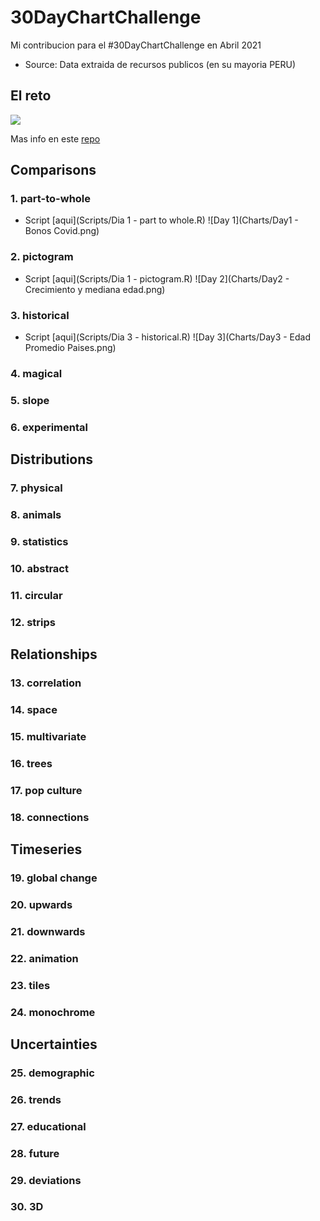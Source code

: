 # 30DayChartChallenge
Mi contribucion para el #30DayChartChallenge en Abril 2021

* Source: Data extraida de recursos publicos (en su mayoria PERU)

## El reto
![](https://github.com/Z3tt/30DayChartChallenge_Collection2021/raw/main/img/topics_ol_blank.png)

Mas info en este [repo](https://github.com/Z3tt/30DayChartChallenge_Collection2021)

## Comparisons
### 1. part-to-whole

* Script [aqui](Scripts/Dia 1 - part to whole.R)
![Day 1](Charts/Day1 - Bonos Covid.png)

### 2. pictogram

* Script [aqui](Scripts/Dia 1 - pictogram.R)
![Day 2](Charts/Day2 - Crecimiento y mediana edad.png)

### 3. historical

* Script [aqui](Scripts/Dia 3 - historical.R)
![Day 3](Charts/Day3 - Edad Promedio Paises.png)

### 4. magical
### 5. slope
### 6. experimental 
## Distributions
### 7. physical
### 8. animals
### 9. statistics
### 10. abstract
### 11. circular
### 12. strips
## Relationships
### 13. correlation
### 14. space
### 15. multivariate
### 16. trees
### 17. pop culture
### 18. connections
## Timeseries
### 19. global change
### 20. upwards
### 21. downwards
### 22. animation
### 23. tiles
### 24. monochrome
## Uncertainties
### 25. demographic
### 26. trends
### 27. educational
### 28. future
### 29. deviations
### 30. 3D
